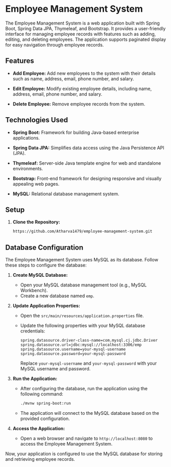 # Employee Management System

The Employee Management System is a web application built with Spring Boot, Spring Data JPA, Thymeleaf, and Bootstrap. It provides a user-friendly interface for managing employee records with features such as adding, editing, and deleting employees. The application supports paginated display for easy navigation through employee records.

## Features

- **Add Employee:** Add new employees to the system with their details such as name, address, email, phone number, and salary.

- **Edit Employee:** Modify existing employee details, including name, address, email, phone number, and salary.

- **Delete Employee:** Remove employee records from the system.

## Technologies Used

- **Spring Boot:** Framework for building Java-based enterprise applications.

- **Spring Data JPA:** Simplifies data access using the Java Persistence API (JPA).

- **Thymeleaf:** Server-side Java template engine for web and standalone environments.

- **Bootstrap:** Front-end framework for designing responsive and visually appealing web pages.

- **MySQL:** Relational database management system.

## Setup

1. **Clone the Repository:**
   ```bash
   https://github.com/Atharva1479/employee-management-system.git

## Database Configuration

The Employee Management System uses MySQL as its database. Follow these steps to configure the database:

1. **Create MySQL Database:**

   - Open your MySQL database management tool (e.g., MySQL Workbench).
   - Create a new database named `emp`.

2. **Update Application Properties:**

   - Open the `src/main/resources/application.properties` file.
   - Update the following properties with your MySQL database credentials:

     ```properties
     spring.datasource.driver-class-name=com.mysql.cj.jdbc.Driver
     spring.datasource.url=jdbc:mysql://localhost:3306/emp
     spring.datasource.username=your-mysql-username
     spring.datasource.password=your-mysql-password
     ```

     Replace `your-mysql-username` and `your-mysql-password` with your MySQL username and password.

3. **Run the Application:**

   - After configuring the database, run the application using the following command:
     ```bash
     ./mvnw spring-boot:run
     ```
   - The application will connect to the MySQL database based on the provided configuration.

4. **Access the Application:**

   - Open a web browser and navigate to `http://localhost:8080` to access the Employee Management System.

Now, your application is configured to use the MySQL database for storing and retrieving employee records.

